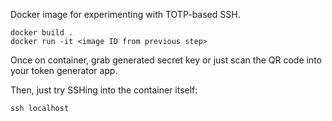 Docker image for experimenting with TOTP-based SSH.

```
docker build .
docker run -it <image ID from previous step>
```

Once on container, grab generated secret key or just scan the QR code into your token generator app.

Then, just try SSHing into the container itself:

```
ssh localhost
```

